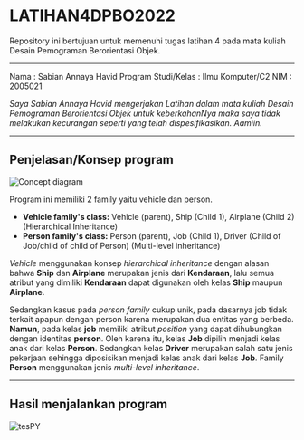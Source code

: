 # LATIHAN4DPBO2022
Repository ini bertujuan untuk memenuhi tugas latihan 4 pada mata kuliah Desain Pemograman Berorientasi Objek. 

------------------

Nama : Sabian Annaya Havid
Program Studi/Kelas : Ilmu Komputer/C2
NIM : 2005021

*Saya Sabian Annaya Havid mengerjakan Latihan dalam mata kuliah Desain Pemograman Berorientasi Objek untuk keberkahanNya maka saya tidak melakukan kecurangan seperti yang telah dispesifikasikan. Aamiin.*

------------------
## Penjelasan/Konsep program
![Concept diagram](https://user-images.githubusercontent.com/99664611/156929719-437911c6-62fc-4af9-bacb-80018c1f0f06.png) 

Program ini memiliki 2 family yaitu vehicle dan person.
- **Vehicle family's class:** Vehicle (parent), Ship (Child 1), Airplane (Child 2) (Hierarchical Inheritance)
- **Person family's class:** Person (parent), Job (Child 1), Driver (Child of Job/child of child of Person) (Multi-level inheritance)

*Vehicle* menggunakan konsep *hierarchical inheritance* dengan alasan bahwa **Ship** dan **Airplane** merupakan jenis dari **Kendaraan**, lalu semua atribut yang dimiliki **Kendaraan** dapat digunakan oleh kelas **Ship** maupun **Airplane**.

Sedangkan kasus pada *person family* cukup unik, pada dasarnya job tidak terkait apapun dengan person karena merupakan dua entitas yang berbeda. **Namun**, pada kelas **job** memiliki atribut *position* yang dapat dihubungkan dengan identitas **person**. Oleh karena itu, kelas **Job** dipilih menjadi kelas anak dari kelas **Person**.
Sedangkan kelas **Driver** merupakan salah satu jenis pekerjaan sehingga diposisikan menjadi kelas anak dari kelas **Job**. Family **Person** menggunakan jenis *multi-level inheritance*.

------------------
## Hasil menjalankan program
![tesPY](https://user-images.githubusercontent.com/99664611/156929280-971e25f7-20d5-410b-be6d-eedf56b4daf4.png)

